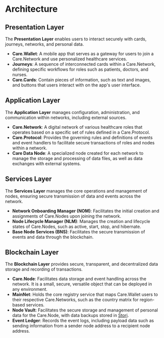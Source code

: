 # Architecture

## Presentation Layer

The **Presentation Layer** enables users to interact securely with cards, journeys, networks, and personal data.

* **Care.Wallet**: A mobile app that serves as a gateway for users to join a Care.Network and use personalized healthcare services.
* **Journeys**: A sequence of interconnected cards within a Care.Network, defining specific workflows for roles such as patients, doctors, and nurses.
* **Care.Cards**: Contain pieces of information, such as text and images, and buttons that users interact with on the app's user interface.

## Application Layer

The **Application Layer** manages configuration, administration, and communication within networks, including external sources.

* **Care.Network**: A digital network of various healthcare roles that operates based on a specific set of rules defined in a Care.Protocol.
* **Care.Protocol**: Provides the governing rules and definitions of events and event handlers to facilitate secure transactions of roles and nodes within a network.
* **Care Data Node**: A specialized node created for each network to manage the storage and processing of data files, as well as data exchanges with external systems.

## Services Layer

The **Services Layer** manages the core operations and management of nodes, ensuring secure transmission of data and events across the network.

* **Network Onboarding Manager (NOM)**: Facilitates the initial creation and assignments of Care.Nodes upon joining the network.
* **Node Lifecycle Manager (NLM)**: Manages the creation and lifecycle states of Care.Nodes, such as active, start, stop, and hibernate.
* **Base Node Services (BNS)**: Facilitates the secure transmission of events and data through the blockchain.

## Blockchain Layer

The **Blockchain Layer** provides secure, transparent, and decentralized data storage and recording of transactions.

* **Care.Node**: Facilitates data storage and event handling across the network. It is a small, secure, versatile object that can be deployed in any environment.
* **MainNet**: Holds the core registry service that maps Care.Wallet users to their respective Care.Networks, such as the country matrix for region-based services.
* **Node Vault**: Facilitates the secure storage and management of personal data for the Care.Node, with data backups stored in [Storj](https://www.storj.io/).
* **Event Ledger**: Records the event logs, including payload data such as sending information from a sender node address to a recipient node address.
